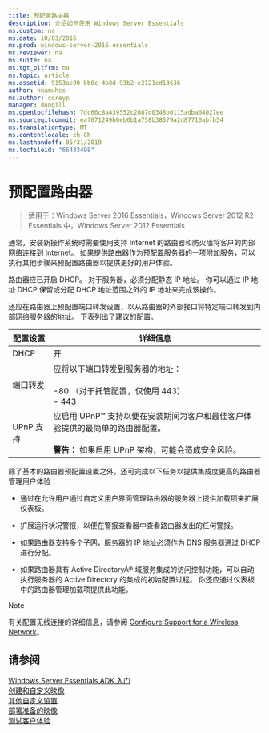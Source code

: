 ```yaml
---
title: 预配置路由器
description: 介绍如何使用 Windows Server Essentials
ms.custom: na
ms.date: 10/03/2016
ms.prod: windows-server-2016-essentials
ms.reviewer: na
ms.suite: na
ms.tgt_pltfrm: na
ms.topic: article
ms.assetid: 9153ac90-bb0c-4b8d-93b2-e2121ed13636
author: nnamuhcs
ms.author: coreyp
manager: dongill
ms.openlocfilehash: 7dc66c8a439552c2087d0348b0115adba04027ee
ms.sourcegitcommit: eaf071249b6eb6b1a758b38579a2d87710abfb54
ms.translationtype: MT
ms.contentlocale: zh-CN
ms.lasthandoff: 05/31/2019
ms.locfileid: "66433498"
---
```

# <a name="preconfiguring-a-router"></a>预配置路由器

>适用于：Windows Server 2016 Essentials，Windows Server 2012 R2 Essentials 中，Windows Server 2012 Essentials

通常，安装新操作系统时需要使用支持 Internet 的路由器和防火墙将客户的内部网络连接到 Internet。 如果提供路由器作为预配置服务器的一项附加服务，可以执行其他步骤来预配置路由器以提供更好的用户体验。  
  
 路由器应已开启 DHCP。 对于服务器，必须分配静态 IP 地址。 你可以通过 IP 地址 DHCP 保留或分配 DHCP 地址范围之外的 IP 地址来完成该操作。  
  
 还应在路由器上预配置端口转发设置，以从路由器的外部接口将特定端口转发到内部网络服务器的地址。 下表列出了建议的配置。  
  
|配置设置|详细信息|  
|---------------------------|-------------|  
|DHCP|开|  
|端口转发|应将以下端口转发到服务器的地址：<br /><br /> -80 （对于托管配置，仅使用 443）<br />-   443|  
|UPnP 支持|应启用 UPnP™ 支持以便在安装期间为客户和最佳客户体验提供的最简单的路由器配置。<br /><br /> **警告：** 如果启用 UPnP 架构，可能会造成安全风险。|  
  
 除了基本的路由器预配置设置之外，还可完成以下任务以提供集成度更高的路由器管理用户体验：  
  
-   通过在允许用户通过自定义用户界面管理路由器的服务器上提供加载项来扩展仪表板。  
  
-   扩展运行状况警报，以便在警报查看器中查看路由器发出的任何警报。  
  
-   如果路由器支持多个子网，服务器的 IP 地址必须作为 DNS 服务器通过 DHCP 进行分配。  
  
-   如果路由器具有 Active DirectoryÂ® 域服务集成的访问控制功能，可以自动执行服务器的 Active Directory 的集成的初始配置过程。 你还应通过仪表板中的路由器管理加载项提供此功能。  
  
> [!NOTE]
>  有关配置无线连接的详细信息，请参阅 [Configure Support for a Wireless Network](Configure-Support-for-a-Wireless-Network.md)。  
  
## <a name="see-also"></a>请参阅  
 [Windows Server Essentials ADK 入门](Getting-Started-with-the-Windows-Server-Essentials-ADK.md)   
 [创建和自定义映像](Creating-and-Customizing-the-Image.md)   
 [其他自定义设置](Additional-Customizations.md)   
 [部署准备的映像](Preparing-the-Image-for-Deployment.md)   
 [测试客户体验](Testing-the-Customer-Experience.md)
